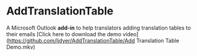# AddTranslationTable
A Microsoft Outlook **add-in** to help translators adding translation tables to their emails
[Click here to download the demo video](https://github.com/ljdyer/AddTranslationTable/Add Translation Table Demo.mkv)
